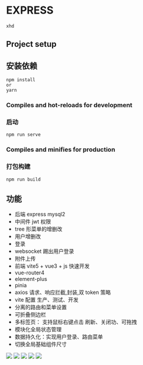 # EXPRESS

```
xhd
```

## Project setup

## 安装依赖

```
npm install
or
yarn
```

### Compiles and hot-reloads for development

### 启动

```
npm run serve
```

### Compiles and minifies for production

### 打包构建

```
npm run build
```

## 功能

-   后端 express mysql2
-   中间件 jwt 权限
-   tree 形菜单的增删改
-   用户增删改
-   登录
-   websocket 踢出用户登录
-   附件上传
-   前端 vite5 + vue3 + js 快速开发
-   vue-router4
-   element-plus
-   pinia
-   axios 请求、响应拦截,封装,双 token 策略
-   vite 配置 生产、测试、开发
-   分离的路由和菜单设置
-   可折叠侧边栏
-   多标签页： 支持鼠标右键点击 刷新、关闭功、可拖拽
-   模块化全局状态管理
-   数据持久化：实现用户登录、路由菜单
-   切换全局基础组件尺寸

<!-- 如何写readme 加图片-->
<img src="https://img.shields.io/badge/vue-3.4.21-green" />
<img src="https://img.shields.io/badge/vite-5.2.0-green" />
<img src="https://img.shields.io/badge/element-plus-2.7.4-green" />
<img src="https://img.shields.io/badge/pinia-3.2.1-green" />
<img src="https://img.shields.io/badge/tailwindcss-3.4.4-green" />
